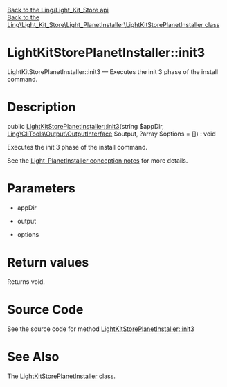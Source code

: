[Back to the Ling/Light_Kit_Store api](https://github.com/lingtalfi/Light_Kit_Store/blob/master/doc/api/Ling/Light_Kit_Store.md)<br>
[Back to the Ling\Light_Kit_Store\Light_PlanetInstaller\LightKitStorePlanetInstaller class](https://github.com/lingtalfi/Light_Kit_Store/blob/master/doc/api/Ling/Light_Kit_Store/Light_PlanetInstaller/LightKitStorePlanetInstaller.md)


LightKitStorePlanetInstaller::init3
================



LightKitStorePlanetInstaller::init3 — Executes the init 3 phase of the install command.




Description
================


public [LightKitStorePlanetInstaller::init3](https://github.com/lingtalfi/Light_Kit_Store/blob/master/doc/api/Ling/Light_Kit_Store/Light_PlanetInstaller/LightKitStorePlanetInstaller/init3.md)(string $appDir, [Ling\CliTools\Output\OutputInterface](https://github.com/lingtalfi/CliTools/blob/master/doc/api/Ling/CliTools/Output/OutputInterface.md) $output, ?array $options = []) : void




Executes the init 3 phase of the install command.

See the [Light_PlanetInstaller conception notes](https://github.com/lingtalfi/Light_PlanetInstaller/blob/master/doc/pages/conception-notes.md) for more details.




Parameters
================


- appDir

    

- output

    

- options

    


Return values
================

Returns void.








Source Code
===========
See the source code for method [LightKitStorePlanetInstaller::init3](https://github.com/lingtalfi/Light_Kit_Store/blob/master/Light_PlanetInstaller/LightKitStorePlanetInstaller.php#L21-L48)


See Also
================

The [LightKitStorePlanetInstaller](https://github.com/lingtalfi/Light_Kit_Store/blob/master/doc/api/Ling/Light_Kit_Store/Light_PlanetInstaller/LightKitStorePlanetInstaller.md) class.



